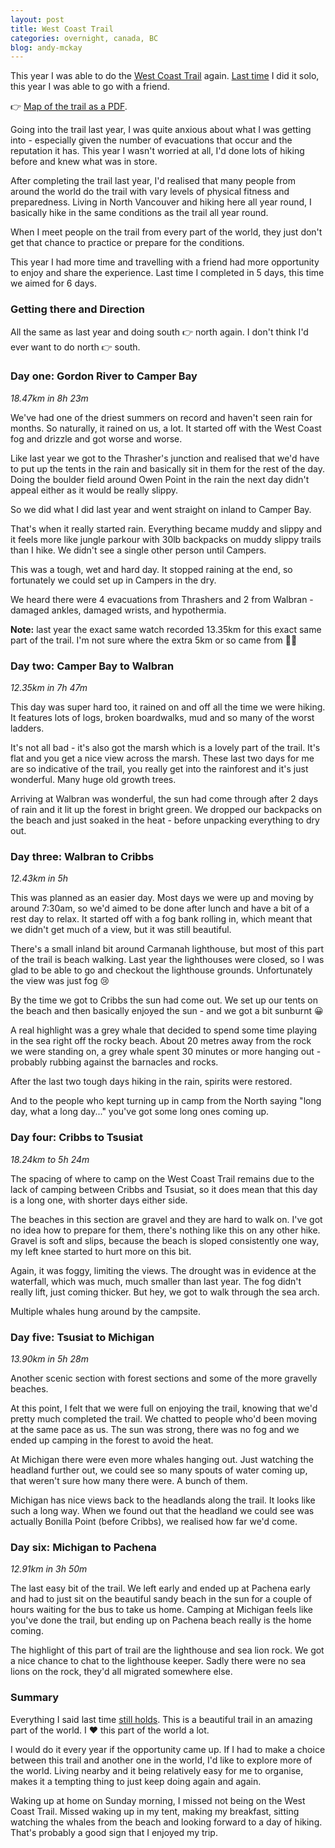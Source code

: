 ```yaml
---
layout: post
title: West Coast Trail
categories: overnight, canada, BC
blog: andy-mckay
---
```


This year I was able to do the <a href="https://www.pc.gc.ca/en/pn-np/bc/pacificrim/activ/SCO-WCT">West Coast Trail</a> again. <a href="/2022-06-25-west-coast-trail.html">Last time</a> I did it solo, this year I was able to go with a friend.

👉 <a href="https://pcweb.azureedge.net/-/media/pn-np/bc/pacificrim/WET4/visit/PDF/2019-WCT-Map_EN.pdf">Map of the trail as a PDF</a>.

Going into the trail last year, I was quite anxious about what I was getting into - especially given the number of evacuations that occur and the reputation it has. This year I wasn't worried at all, I'd done lots of hiking before and knew what was in store.

After completing the trail last year, I'd realised that many people from around the world do the trail with vary levels of physical fitness and preparedness. Living in North Vancouver and hiking here all year round, I basically hike in the same conditions as the trail all year round. 

When I meet people on the trail from every part of the world, they just don't get that chance to practice or prepare for the conditions.

This year I had more time and travelling with a friend had more opportunity to enjoy and share the experience. Last time I completed in 5 days, this time we aimed for 6 days.

### Getting there and Direction

All the same as last year and doing south 👉 north again. I don't think I'd ever want to do north 👉 south.

### Day one: Gordon River to Camper Bay

*18.47km in 8h 23m*

We've had one of the driest summers on record and haven't seen rain for months. So naturally, it rained on us, a lot. It started off with the West Coast fog and drizzle and got worse and worse.

Like last year we got to the Thrasher's junction and realised that we'd have to put up the tents in the rain and basically sit in them for the rest of the day. Doing the boulder field around Owen Point in the rain the next day didn't appeal either as it would be really slippy.

So we did what I did last year and went straight on inland to Camper Bay.

<div class="strava-embed-placeholder" data-embed-type="activity" data-embed-id="9545741591"></div><script src="https://strava-embeds.com/embed.js"></script>

That's when it really started rain. Everything became muddy and slippy and it feels more like jungle parkour with 30lb backpacks on muddy slippy trails than I hike. We didn't see a single other person until Campers.

This was a tough, wet and hard day. It stopped raining at the end, so fortunately we could set up in Campers in the dry.

We heard there were 4 evacuations from Thrashers and 2 from Walbran - damaged ankles, damaged wrists, and hypothermia.

**Note:** last year the exact same watch recorded 13.35km for this exact same part of the trail. I'm not sure where the extra 5km or so came from 🤷‍♂

### Day two: Camper Bay to Walbran

*12.35km in 7h 47m*

This day was super hard too, it rained on and off all the time we were hiking. It features lots of logs, broken boardwalks, mud and so many of the worst ladders.

<div class="strava-embed-placeholder" data-embed-type="activity" data-embed-id="9545741595"></div><script src="https://strava-embeds.com/embed.js"></script>

It's not all bad - it's also got the marsh which is a lovely part of the trail. It's flat and you get a nice view across the marsh. These last two days for me are so indicative of the trail, you really get into the rainforest and it's just wonderful. Many huge old growth trees.

Arriving at Walbran was wonderful, the sun had come through after 2 days of rain and it lit up the forest in bright green. We dropped our backpacks on the beach and just soaked in the heat - before unpacking everything to dry out.

### Day three: Walbran to Cribbs

*12.43km in 5h*

This was planned as an easier day. Most days we were up and moving by around 7:30am, so we'd aimed to be done after lunch and have a bit of a rest day to relax. It started off with a fog bank rolling in, which meant that we didn't get much of a view, but it was still beautiful.

<div class="strava-embed-placeholder" data-embed-type="activity" data-embed-id="9545741448"></div><script src="https://strava-embeds.com/embed.js"></script>


There's a small inland bit around Carmanah lighthouse, but most of this part of the trail is beach walking. Last year the lighthouses were closed, so I was glad to be able to go and checkout the lighthouse grounds. Unfortunately the view was just fog 😢

By the time we got to Cribbs the sun had come out. We set up our tents on the beach and then basically enjoyed the sun - and we got a bit sunburnt 😀

A real highlight was a grey whale that decided to spend some time playing in the sea right off the rocky beach. About 20 metres away from the rock we were standing on, a grey whale spent 30 minutes or more hanging out - probably rubbing against the barnacles and rocks.

After the last two tough days hiking in the rain, spirits were restored.

And to the people who kept turning up in camp from the North saying "long day, what a long day..." you've got some long ones coming up.

### Day four: Cribbs to Tsusiat

*18.24km to 5h 24m*

The spacing of where to camp on the West Coast Trail remains due to the lack of camping between Cribbs and Tsusiat, so it does mean that this day is a long one, with shorter days either side.

The beaches in this section are gravel and they are hard to walk on. I've got no idea how to prepare for them, there's nothing like this on any other hike. Gravel is soft and slips, because the beach is sloped consistently one way, my left knee started to hurt more on this bit.

<div class="strava-embed-placeholder" data-embed-type="activity" data-embed-id="9545741560"></div><script src="https://strava-embeds.com/embed.js"></script>

Again, it was foggy, limiting the views. The drought was in evidence at the waterfall, which was much, much smaller than last year. The fog didn't really lift, just coming thicker. But hey, we got to walk through the sea arch.

Multiple whales hung around by the campsite.

### Day five: Tsusiat to Michigan

*13.90km in 5h 28m*

Another scenic section with forest sections and some of the more gravelly beaches.

<div class="strava-embed-placeholder" data-embed-type="activity" data-embed-id="9545741476"></div><script src="https://strava-embeds.com/embed.js"></script>

At this point, I felt that we were full on enjoying the trail, knowing that we'd pretty much completed the trail. We chatted to people who'd been moving at the same pace as us. The sun was strong, there was no fog and we ended up camping in the forest to avoid the heat.

At Michigan there were even more whales hanging out. Just watching the headland further out, we could see so many spouts of water coming up, that weren't sure how many there were. A bunch of them.

Michigan has nice views back to the headlands along the trail. It looks like such a long way. When we found out that the headland we could see was actually Bonilla Point (before Cribbs), we realised how far we'd come.

### Day six: Michigan to Pachena

*12.91km in 3h 50m*

The last easy bit of the trail. We left early and ended up at Pachena early and had to just sit on the beautiful sandy beach in the sun for a couple of hours waiting for the bus to take us home. Camping at Michigan feels like you've done the trail, but ending up on Pachena beach really is the home coming.

<div class="strava-embed-placeholder" data-embed-type="activity" data-embed-id="9545741348"></div><script src="https://strava-embeds.com/embed.js"></script>

The highlight of this part of trail are the lighthouse and sea lion rock. We got a nice chance to chat to the lighthouse keeper. Sadly there were no sea lions on the rock, they'd all migrated somewhere else.

### Summary

Everything I said last time <a href="/2022-06-25-west-coast-trail.html">still holds</a>. This is a beautiful trail in an amazing part of the world. I ❤️ this part of the world a lot.

I would do it every year if the opportunity came up. If I had to make a choice between this trail and another one in the world, I'd like to explore more of the world. Living nearby and it being relatively easy for me to organise, makes it a tempting thing to just keep doing again and again.

Waking up at home on Sunday morning, I missed not being on the West Coast Trail. Missed waking up in my tent, making my breakfast, sitting watching the whales from the beach and looking forward to a day of hiking. That's probably a good sign that I enjoyed my trip.
